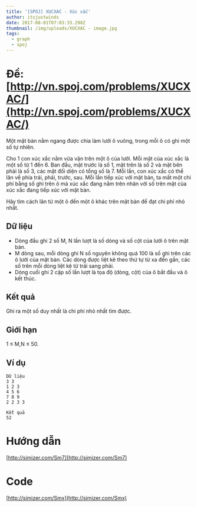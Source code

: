 ```yaml
---
title: '[SPOJ] XUCXAC - Xúc xắc'
author: itsjustwinds
date: 2017-08-01T07:03:33.298Z
thumbnail: /img/uploads/XUCXAC - image.jpg
tags:
  - graph
  - spoj
---
```

# Đề: [http://vn.spoj.com/problems/XUCXAC/](http://vn.spoj.com/problems/XUCXAC/)

Một mặt bàn nằm ngang được chia làm lưới ô vuông, trong mỗi ô có ghi một số tự nhiên.

Cho 1 con xúc xắc nằm vừa vặn trên một ô của lưới. Mỗi mặt của xúc xắc là một số từ 1 đến 6. Ban đầu, mặt trước là số 1, mặt trên là số 2 và mặt bên phải là số 3, các mặt đối diện có tổng số là 7. Mỗi lần, con xúc xắc có thể lăn về phía trái, phải, trước, sau. Mỗi lần tiếp xúc với mặt bàn, ta mất một chi phí bằng số ghi trên ô mà xúc xắc đang nằm trên nhân với số trên mặt của xúc xắc đang tiếp xúc với mặt bàn.

Hãy tìm cách lăn từ một ô đến một ô khác trên mặt bàn để đạt chi phí nhỏ nhất.

## Dữ liệu

* Dòng đầu ghi 2 số M, N lần lượt là số dòng và số cột của lưới ô trên mặt bàn.
* M dòng sau, mỗi dòng ghi N số nguyên không quá 100 là số ghi trên các ô lưới của mặt bàn. Các dòng được liệt kê theo thứ tự từ xa đến gần, các số trên mỗi dòng liệt kê từ trái sang phải.
* Dòng cuối ghi 2 cặp số lần lượt là tọa độ \(dòng, cột\) của ô bắt đầu và ô kết thúc.

## Kết quả

Ghi ra một số duy nhất là chi phí nhỏ nhất tìm được.

## Giới hạn

1 ≤ M,N ≤ 50.

## Ví dụ

```
Dữ liệu
3 3
1 2 3
4 5 6
7 8 9
2 2 3 3

Kết quả
52
```

# Hướng dẫn

[http://simizer.com/Sm7](http://simizer.com/Sm7)

# Code
[http://simizer.com/Smx](http://simizer.com/Smx)

